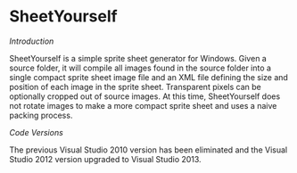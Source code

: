 SheetYourself
=============

_Introduction_

SheetYourself is a simple sprite sheet generator for Windows. Given a source folder, it will compile all images found in the source folder into a single compact sprite sheet image file and an XML file defining the size and position of each image in the sprite sheet. Transparent pixels can be optionally cropped out of source images. At this time, SheetYourself does not rotate images to make a more compact sprite sheet and uses a naive packing process.

_Code Versions_

The previous Visual Studio 2010 version has been eliminated and the Visual Studio 2012 version upgraded to Visual Studio 2013.

